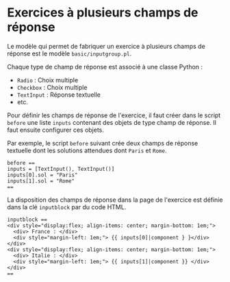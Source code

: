 # Exercices à plusieurs champs de réponse

Le modèle qui permet de fabriquer un exercice à plusieurs champs de réponse est le modèle `basic/inputgroup.pl`.

Chaque type de champ de réponse est associé à une classe Python :
- `Radio` : Choix multiple
- `Checkbox` : Choix multiple
- `TextInput` : Réponse textuelle
- etc.

Pour définir les champs de réponse de l'exercice, il faut créer dans le script `before` une liste `inputs` contenant des objets de type champ de réponse. Il faut ensuite configurer ces objets.

Par exemple, le script `before` suivant crée deux champs de réponse textuelle dont les solutions attendues dont `Paris` et `Rome`.
```
before ==
inputs = [TextInput(), TextInput()]
inputs[0].sol = "Paris"
inputs[1].sol = "Rome"
==
```

La disposition des champs de réponse dans la page de l'exercice est définie dans la clé `inputblock` par du code HTML.

```
inputblock ==
<div style="display:flex; align-items: center; margin-bottom: 1em;">
  <div> France : </div>
  <div style="margin-left: 1em;"> {{ inputs[0]|component } }</div>
</div>
<div style="display:flex; align-items: center; margin-bottom: 1em;">
  <div> Italie : </div>
  <div style="margin-left: 1em;"> {{ inputs[1]|component }} </div>
</div>
==
```
